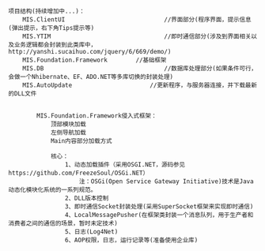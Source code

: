 ﻿
	

	项目结构(持续增加中...)：
		MIS.ClientUI							//界面部分(程序界面，提示信息(弹出提示，右下角Tips提示等)
		MIS.YTIM								//即时通信部分(涉及到界面相关以及业务逻辑都会封装到此类库中，http://yanshi.sucaihuo.com/jquery/6/669/demo/)
		MIS.Foundation.Framework		//基础框架
		MIS.DB									//数据库处理部分(如果条件可行，会做一个Nhibernate、EF、ADO.NET等多库切换的封装处理)
		MIS.AutoUpdate						//更新程序，与服务器连接，并下载最新的DLL文件


			MIS.Foundation.Framework侵入式框架：
				顶部模块加载
				左侧导航加载
				Main内容部分加载方式
				
				核心：
					1、动态加载插件（采用OSGI.NET，源码参见https://github.com/FreezeSoul/OSGi.NET） 
						注：OSGi(Open Service Gateway Initiative)技术是Java动态化模块化系统的一系列规范。
					2、DLL版本控制
					3、即时通信Socket封装处理(采用SuperSocket框架来实现即时通信)
					4、LocalMessagePusher(在框架类封装一个消息队列，用于生产者和消费者之间的通信的场景，暂时未定技术)
					5、日志(Log4Net) 
					6、AOP权限，日志，运行记录等(准备使用企业库)


	
